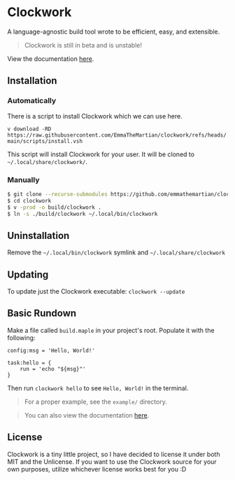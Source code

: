 # Clockwork

A language-agnostic build tool wrote to be efficient, easy, and extensible.

> Clockwork is still in beta and is unstable!

View the documentation [here](https://emmathemartian.github.io/clockwork/).

## Installation

### Automatically

There is a script to install Clockwork which we can use here.

`v download -RD https://raw.githubusercontent.com/EmmaTheMartian/clockwork/refs/heads/main/scripts/install.vsh`

This script will install Clockwork for your user. It will be cloned to
`~/.local/share/clockwork/`.

### Manually

```sh
$ git clone --recurse-submodules https://github.com/emmathemartian/clockwork ~/.local/share/clockwork
$ cd clockwork
$ v -prod -o build/clockwork .
$ ln -s ./build/clockwork ~/.local/bin/clockwork
```

## Uninstallation

Remove the `~/.local/bin/clockwork` symlink and `~/.local/share/clockwork`

## Updating

To update just the Clockwork executable: `clockwork --update`

## Basic Rundown

Make a file called `build.maple` in your project's root. Populate it with the
following:

```maple
config:msg = 'Hello, World!'

task:hello = {
	run = 'echo "${msg}"'
}
```

Then run `clockwork hello` to see `Hello, World!` in the terminal.

> For a proper example, see the `example/` directory.

> You can also view the documentation [here](https://emmathemartian.github.io/clockwork/).

## License

Clockwork is a tiny little project, so I have decided to license it under both
MIT and the Unlicense. If you want to use the Clockwork source for your own
purposes, utilize whichever license works best for you :D
